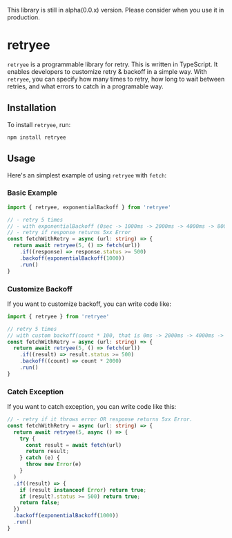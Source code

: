 This library is still in alpha(0.0.x) version. Please consider when you use it in production. 

# retryee
`retryee` is a programmable library for retry. 
This is written in TypeScript. It enables developers to customize retry & backoff in a simple way.
With `retryee`, you can specify how many times to retry, how long to wait between retries, and what errors to catch in a programable way. 

## Installation
To install `retryee`, run:

```
npm install retryee
```

## Usage
Here's an simplest example of using `retryee` with `fetch`:

### Basic Example
```typescript
import { retryee, exponentialBackoff } from 'retryee'

// - retry 5 times
// - with exponentialBackoff (0sec -> 1000ms -> 2000ms -> 4000ms -> 8000ms)
// - retry if response returns 5xx Error
const fetchWithRetry = async (url: string) => {
  return await retryee(5, () => fetch(url))
    .if((response) => response.status >= 500)
    .backoff(exponentialBackoff(1000))
    .run()
}
```

### Customize Backoff
If you want to customize backoff, you can write code like:
```typescript
import { retryee } from 'retryee'

// retry 5 times
// with custom backoff(count * 100, that is 0ms -> 2000ms -> 4000ms -> 6000ms -> 8000ms)
const fetchWithRetry = async (url: string) => {
  return await retryee(5, () => fetch(url))
    .if((result) => result.status >= 500)
    .backoff((count) => count * 2000)
    .run()
}
```

### Catch Exception
If you want to catch exception, you can write code like this:
``` typescript
// - retry if it throws error OR response returns 5xx Error.
const fetchWithRetry = async (url: string) => {
  return await retryee(5, async () => {
    try {
      const result = await fetch(url)
      return result;
    } catch (e) {
      throw new Error(e)
    }
  )
  .if((result) => {
    if (result instanceof Error) return true;
    if (result?.status >= 500) return true;
    return false;
  })
  .backoff(exponentialBackoff(1000))
  .run()
}
```
